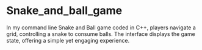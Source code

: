 # Snake_and_ball_game
In my command line Snake and Ball game coded in C++, players navigate a grid, controlling a snake to consume balls. The interface displays the game state, offering a simple yet engaging experience.

